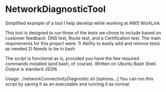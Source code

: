# NetworkDiagnosticTool
Simplified example of a tool I help develop while working at AWS WorkLink

This tool is designed to run three of the tests we chose to include based on customer feedback: DNS test, Route test, and a Certification test. The main requirements for this project were: 1) Ability to easily add and remove tests as needed 2) Needs to be in bash  

The script is functional as is, provided you have the few required commands installed (and bash, of course). Written on Ubuntu Bash Shell. Output is standard JSON. 

Usage: ./networkConnectivityDiagnostic.sh [options...] <url>You can run this script by saving it as an executable and running it as normal 
